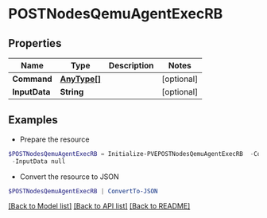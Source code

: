 # POSTNodesQemuAgentExecRB
## Properties

Name | Type | Description | Notes
------------ | ------------- | ------------- | -------------
**Command** | [**AnyType[]**](AnyType.md) |  | [optional] 
**InputData** | **String** |  | [optional] 

## Examples

- Prepare the resource
```powershell
$POSTNodesQemuAgentExecRB = Initialize-PVEPOSTNodesQemuAgentExecRB  -Command null `
 -InputData null
```

- Convert the resource to JSON
```powershell
$POSTNodesQemuAgentExecRB | ConvertTo-JSON
```

[[Back to Model list]](../README.md#documentation-for-models) [[Back to API list]](../README.md#documentation-for-api-endpoints) [[Back to README]](../README.md)

